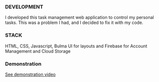 ### DEVELOPMENT
I developed this task management web application to control my personal tasks. This was a problem I had, and I decided to fix it with my code.

### STACK
HTML, CSS, Javascript, Bulma UI for layouts and Firebase for Account Management and Cloud Storage

### Demonstration
<a href="https://drive.google.com/file/d/1tUVPRMgaLDdu463VmymFx32v02zKA5rK/view?usp=sharing">See demonstration video</a>
